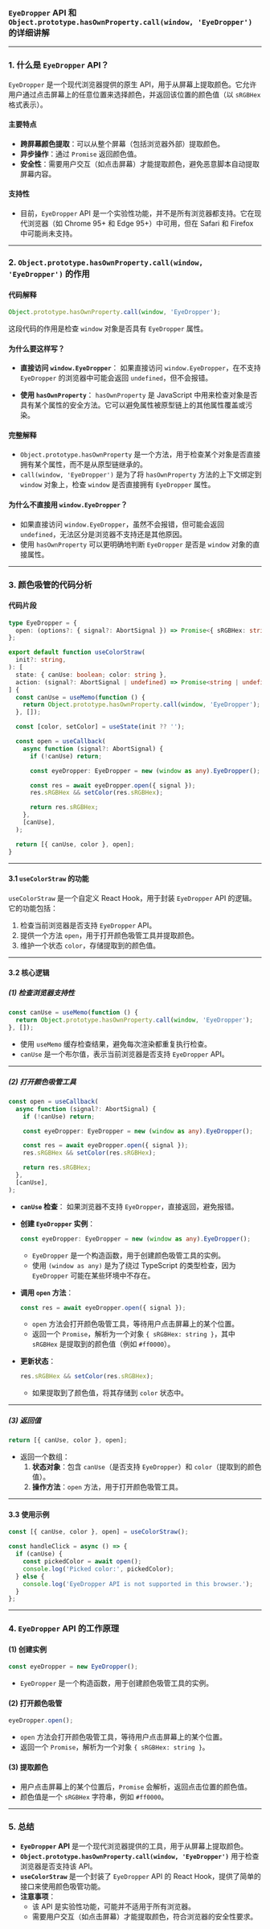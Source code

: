 ### **`EyeDropper` API 和 `Object.prototype.hasOwnProperty.call(window, 'EyeDropper')` 的详细讲解**

---

### **1. 什么是 `EyeDropper` API？**

`EyeDropper` 是一个现代浏览器提供的原生 API，用于从屏幕上提取颜色。它允许用户通过点击屏幕上的任意位置来选择颜色，并返回该位置的颜色值（以 `sRGBHex` 格式表示）。

#### **主要特点**
- **跨屏幕颜色提取**：可以从整个屏幕（包括浏览器外部）提取颜色。
- **异步操作**：通过 `Promise` 返回颜色值。
- **安全性**：需要用户交互（如点击屏幕）才能提取颜色，避免恶意脚本自动提取屏幕内容。

#### **支持性**
- 目前，`EyeDropper` API 是一个实验性功能，并不是所有浏览器都支持。它在现代浏览器（如 Chrome 95+ 和 Edge 95+）中可用，但在 Safari 和 Firefox 中可能尚未支持。

---

### **2. `Object.prototype.hasOwnProperty.call(window, 'EyeDropper')` 的作用**

#### **代码解释**
```javascript
Object.prototype.hasOwnProperty.call(window, 'EyeDropper');
```

这段代码的作用是检查 `window` 对象是否具有 `EyeDropper` 属性。

#### **为什么要这样写？**
- **直接访问 `window.EyeDropper`**：
  如果直接访问 `window.EyeDropper`，在不支持 `EyeDropper` 的浏览器中可能会返回 `undefined`，但不会报错。
  
- **使用 `hasOwnProperty`**：
  `hasOwnProperty` 是 JavaScript 中用来检查对象是否具有某个属性的安全方法。它可以避免属性被原型链上的其他属性覆盖或污染。

#### **完整解释**
- `Object.prototype.hasOwnProperty` 是一个方法，用于检查某个对象是否直接拥有某个属性，而不是从原型链继承的。
- `call(window, 'EyeDropper')` 是为了将 `hasOwnProperty` 方法的上下文绑定到 `window` 对象上，检查 `window` 是否直接拥有 `EyeDropper` 属性。

#### **为什么不直接用 `window.EyeDropper`？**
- 如果直接访问 `window.EyeDropper`，虽然不会报错，但可能会返回 `undefined`，无法区分是浏览器不支持还是其他原因。
- 使用 `hasOwnProperty` 可以更明确地判断 `EyeDropper` 是否是 `window` 对象的直接属性。

---

### **3. 颜色吸管的代码分析**

#### **代码片段**
```typescript
type EyeDropper = {
  open: (options?: { signal?: AbortSignal }) => Promise<{ sRGBHex: string | undefined }>;
};

export default function useColorStraw(
  init?: string,
): [
  state: { canUse: boolean; color: string },
  action: (signal?: AbortSignal | undefined) => Promise<string | undefined>,
] {
  const canUse = useMemo(function () {
    return Object.prototype.hasOwnProperty.call(window, 'EyeDropper');
  }, []);

  const [color, setColor] = useState(init ?? '');

  const open = useCallback(
    async function (signal?: AbortSignal) {
      if (!canUse) return;

      const eyeDropper: EyeDropper = new (window as any).EyeDropper();

      const res = await eyeDropper.open({ signal });
      res.sRGBHex && setColor(res.sRGBHex);

      return res.sRGBHex;
    },
    [canUse],
  );

  return [{ canUse, color }, open];
}
```

---

#### **3.1 `useColorStraw` 的功能**
`useColorStraw` 是一个自定义 React Hook，用于封装 `EyeDropper` API 的逻辑。它的功能包括：
1. 检查当前浏览器是否支持 `EyeDropper` API。
2. 提供一个方法 `open`，用于打开颜色吸管工具并提取颜色。
3. 维护一个状态 `color`，存储提取到的颜色值。

---

#### **3.2 核心逻辑**

##### **(1) 检查浏览器支持性**
```typescript
const canUse = useMemo(function () {
  return Object.prototype.hasOwnProperty.call(window, 'EyeDropper');
}, []);
```
- 使用 `useMemo` 缓存检查结果，避免每次渲染都重复执行检查。
- `canUse` 是一个布尔值，表示当前浏览器是否支持 `EyeDropper` API。

---

##### **(2) 打开颜色吸管工具**
```typescript
const open = useCallback(
  async function (signal?: AbortSignal) {
    if (!canUse) return;

    const eyeDropper: EyeDropper = new (window as any).EyeDropper();

    const res = await eyeDropper.open({ signal });
    res.sRGBHex && setColor(res.sRGBHex);

    return res.sRGBHex;
  },
  [canUse],
);
```

- **`canUse` 检查**：
  如果浏览器不支持 `EyeDropper`，直接返回，避免报错。

- **创建 `EyeDropper` 实例**：
  ```typescript
  const eyeDropper: EyeDropper = new (window as any).EyeDropper();
  ```
  - `EyeDropper` 是一个构造函数，用于创建颜色吸管工具的实例。
  - 使用 `(window as any)` 是为了绕过 TypeScript 的类型检查，因为 `EyeDropper` 可能在某些环境中不存在。

- **调用 `open` 方法**：
  ```typescript
  const res = await eyeDropper.open({ signal });
  ```
  - `open` 方法会打开颜色吸管工具，等待用户点击屏幕上的某个位置。
  - 返回一个 `Promise`，解析为一个对象 `{ sRGBHex: string }`，其中 `sRGBHex` 是提取到的颜色值（例如 `#ff0000`）。

- **更新状态**：
  ```typescript
  res.sRGBHex && setColor(res.sRGBHex);
  ```
  - 如果提取到了颜色值，将其存储到 `color` 状态中。

---

##### **(3) 返回值**
```typescript
return [{ canUse, color }, open];
```
- 返回一个数组：
  1. **状态对象**：包含 `canUse`（是否支持 `EyeDropper`）和 `color`（提取到的颜色值）。
  2. **操作方法**：`open` 方法，用于打开颜色吸管工具。

---

#### **3.3 使用示例**
```typescript
const [{ canUse, color }, open] = useColorStraw();

const handleClick = async () => {
  if (canUse) {
    const pickedColor = await open();
    console.log('Picked color:', pickedColor);
  } else {
    console.log('EyeDropper API is not supported in this browser.');
  }
};
```

---

### **4. `EyeDropper` API 的工作原理**

#### **(1) 创建实例**
```javascript
const eyeDropper = new EyeDropper();
```
- `EyeDropper` 是一个构造函数，用于创建颜色吸管工具的实例。

#### **(2) 打开颜色吸管**
```javascript
eyeDropper.open();
```
- `open` 方法会打开颜色吸管工具，等待用户点击屏幕上的某个位置。
- 返回一个 `Promise`，解析为一个对象 `{ sRGBHex: string }`。

#### **(3) 提取颜色**
- 用户点击屏幕上的某个位置后，`Promise` 会解析，返回点击位置的颜色值。
- 颜色值是一个 `sRGBHex` 字符串，例如 `#ff0000`。

---

### **5. 总结**

- **`EyeDropper` API** 是一个现代浏览器提供的工具，用于从屏幕上提取颜色。
- **`Object.prototype.hasOwnProperty.call(window, 'EyeDropper')`** 用于检查浏览器是否支持该 API。
- **`useColorStraw`** 是一个封装了 `EyeDropper` API 的 React Hook，提供了简单的接口来使用颜色吸管功能。
- **注意事项**：
  - 该 API 是实验性功能，可能并不适用于所有浏览器。
  - 需要用户交互（如点击屏幕）才能提取颜色，符合浏览器的安全性要求。
